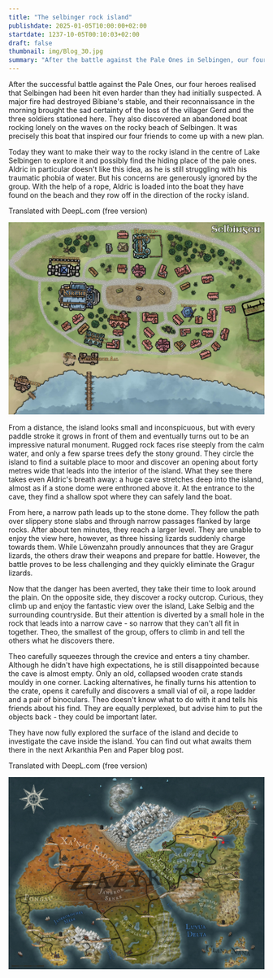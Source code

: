 ```yaml
---
title: "The selbinger rock island"
publishdate: 2025-01-05T10:00:00+02:00
startdate: 1237-10-05T00:10:03+02:00
draft: false
thumbnail: img/Blog_30.jpg
summary: "After the battle against the Pale Ones in Selbingen, our four heroes set off on a new adventure. Their destination: the mysterious rocky island in the middle of Lake Selbig, which they suspect to be a possible hiding place for the Pale Ones. Find out what awaits them there here:"
---
```


After the successful battle against the Pale Ones, our four heroes realised that Selbingen had been hit even harder than they had initially suspected. A major fire had destroyed Bibiane's stable, and their reconnaissance in the morning brought the sad certainty of the loss of the villager Gerd and the three soldiers stationed here. They also discovered an abandoned boat rocking lonely on the waves on the rocky beach of Selbingen. It was precisely this boat that inspired our four friends to come up with a new plan.

Today they want to make their way to the rocky island in the centre of Lake Selbingen to explore it and possibly find the hiding place of the pale ones. Aldric in particular doesn't like this idea, as he is still struggling with his traumatic phobia of water. But his concerns are generously ignored by the group. With the help of a rope, Aldric is loaded into the boat they have found on the beach and they row off in the direction of the rocky island.

Translated with DeepL.com (free version)
<div class="img-max center">
  <img class="img-fluid" title="Map Selbingen" alt="Map Selbingen." src="./img/selbingen.jpg" />
</div>

From a distance, the island looks small and inconspicuous, but with every paddle stroke it grows in front of them and eventually turns out to be an impressive natural monument. Rugged rock faces rise steeply from the calm water, and only a few sparse trees defy the stony ground. They circle the island to find a suitable place to moor and discover an opening about forty metres wide that leads into the interior of the island. What they see there takes even Aldric's breath away: a huge cave stretches deep into the island, almost as if a stone dome were enthroned above it. At the entrance to the cave, they find a shallow spot where they can safely land the boat.

From here, a narrow path leads up to the stone dome. They follow the path over slippery stone slabs and through narrow passages flanked by large rocks. After about ten minutes, they reach a larger level. They are unable to enjoy the view here, however, as three hissing lizards suddenly charge towards them. While Löwenzahn proudly announces that they are Gragur lizards, the others draw their weapons and prepare for battle. However, the battle proves to be less challenging and they quickly eliminate the Gragur lizards.

Now that the danger has been averted, they take their time to look around the plain. On the opposite side, they discover a rocky outcrop. Curious, they climb up and enjoy the fantastic view over the island, Lake Selbig and the surrounding countryside. But their attention is diverted by a small hole in the rock that leads into a narrow cave - so narrow that they can't all fit in together. Theo, the smallest of the group, offers to climb in and tell the others what he discovers there.

Theo carefully squeezes through the crevice and enters a tiny chamber. Although he didn't have high expectations, he is still disappointed because the cave is almost empty. Only an old, collapsed wooden crate stands mouldy in one corner. Lacking alternatives, he finally turns his attention to the crate, opens it carefully and discovers a small vial of oil, a rope ladder and a pair of binoculars. Theo doesn't know what to do with it and tells his friends about his find. They are equally perplexed, but advise him to put the objects back - they could be important later.

They have now fully explored the surface of the island and decide to investigate the cave inside the island. You can find out what awaits them there in the next Arkanthia Pen and Paper blog post.

Translated with DeepL.com (free version)
<div class="img-max center">
  <img class="img-fluid" title="Worldmap Arkanthia" alt="Worldmap Arkanthia." src="./img/Arkanthia_Full_Map_Selbingen_Felseninsel.jpg" />
</div>
